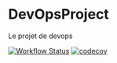 # DevOpsProject
Le projet de devops


[![Workflow Status](https://img.shields.io/github/workflow/status/haskaris/DevOpsProject/CI)](https://shields.io/)
[![codecov](https://codecov.io/gh/haskaris/DevOpsProject/branch/main/graph/badge.svg?token=60M0FA5AUW)](https://codecov.io/gh/haskaris/DevOpsProject)

